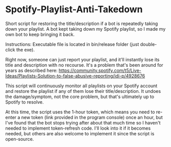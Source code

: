 # Spotify-Playlist-Anti-Takedown
Short script for restoring the title/description if a bot is repeatedly taking down your playlist.  A bot kept taking down my Spotify playlist, so I made my own bot to keep bringing it back.

Instructions: Executable file is located in bin/release folder (just double-click the exe).

Right now, someone can just report your playlist, and it'll instantly lose its title and description with no recourse.  It's a problem that's been around for years as described here:
https://community.spotify.com/t5/Live-Ideas/Playlists-Solution-to-false-abusive-reporting/idi-p/4928676

This script will continuously monitor all playlists on your Spotify account and restore the playlist if any of them lose their title/description.  It undoes the damage/symptom, not the core problem, but that's ultimately up to Spotify to resolve.

At this time, the script uses the 1-hour token, which means you need to re-enter a new token (link provided in the program console) once an hour, but I've found that the bot stops trying after about that much time so I haven't needed to implement token-refresh code.  I'll look into it if it becomes needed, but others are also welcome to implement it since the script is open-source.
